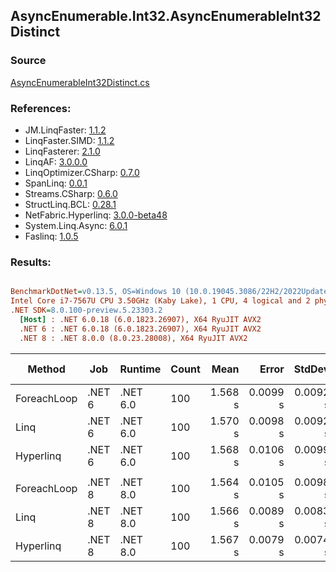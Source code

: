 ﻿## AsyncEnumerable.Int32.AsyncEnumerableInt32Distinct

### Source
[AsyncEnumerableInt32Distinct.cs](../LinqBenchmarks/AsyncEnumerable/Int32/AsyncEnumerableInt32Distinct.cs)

### References:
- JM.LinqFaster: [1.1.2](https://www.nuget.org/packages/JM.LinqFaster/1.1.2)
- LinqFaster.SIMD: [1.1.2](https://www.nuget.org/packages/LinqFaster.SIMD/1.0.3)
- LinqFasterer: [2.1.0](https://www.nuget.org/packages/LinqFasterer/2.1.0)
- LinqAF: [3.0.0.0](https://www.nuget.org/packages/LinqAF/3.0.0.0)
- LinqOptimizer.CSharp: [0.7.0](https://www.nuget.org/packages/LinqOptimizer.CSharp/0.7.0)
- SpanLinq: [0.0.1](https://www.nuget.org/packages/SpanLinq/0.0.1)
- Streams.CSharp: [0.6.0](https://www.nuget.org/packages/Streams.CSharp/0.6.0)
- StructLinq.BCL: [0.28.1](https://www.nuget.org/packages/StructLinq/0.28.1)
- NetFabric.Hyperlinq: [3.0.0-beta48](https://www.nuget.org/packages/NetFabric.Hyperlinq/3.0.0-beta48)
- System.Linq.Async: [6.0.1](https://www.nuget.org/packages/System.Linq.Async/6.0.1)
- Faslinq: [1.0.5](https://www.nuget.org/packages/Faslinq/1.0.5)

### Results:
``` ini

BenchmarkDotNet=v0.13.5, OS=Windows 10 (10.0.19045.3086/22H2/2022Update)
Intel Core i7-7567U CPU 3.50GHz (Kaby Lake), 1 CPU, 4 logical and 2 physical cores
.NET SDK=8.0.100-preview.5.23303.2
  [Host] : .NET 6.0.18 (6.0.1823.26907), X64 RyuJIT AVX2
  .NET 6 : .NET 6.0.18 (6.0.1823.26907), X64 RyuJIT AVX2
  .NET 8 : .NET 8.0.0 (8.0.23.28008), X64 RyuJIT AVX2


```
|      Method |    Job |  Runtime | Count |    Mean |    Error |   StdDev |        Ratio | RatioSD | Allocated | Alloc Ratio |
|------------ |------- |--------- |------ |--------:|---------:|---------:|-------------:|--------:|----------:|------------:|
| ForeachLoop | .NET 6 | .NET 6.0 |   100 | 1.568 s | 0.0099 s | 0.0092 s |     baseline |         |  25.53 KB |             |
|        Linq | .NET 6 | .NET 6.0 |   100 | 1.570 s | 0.0098 s | 0.0092 s | 1.00x slower |   0.01x |  26.25 KB |  1.03x more |
|   Hyperlinq | .NET 6 | .NET 6.0 |   100 | 1.568 s | 0.0106 s | 0.0099 s | 1.00x faster |   0.01x |  81.72 KB |  3.20x more |
|             |        |          |       |         |          |          |              |         |           |             |
| ForeachLoop | .NET 8 | .NET 8.0 |   100 | 1.564 s | 0.0105 s | 0.0098 s |     baseline |         |  17.55 KB |             |
|        Linq | .NET 8 | .NET 8.0 |   100 | 1.566 s | 0.0089 s | 0.0083 s | 1.00x slower |   0.01x |  18.53 KB |  1.06x more |
|   Hyperlinq | .NET 8 | .NET 8.0 |   100 | 1.567 s | 0.0079 s | 0.0074 s | 1.00x slower |   0.01x |  72.17 KB |  4.11x more |
